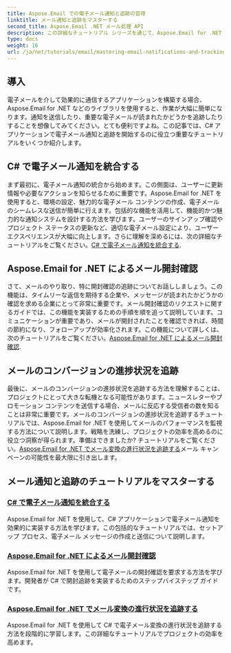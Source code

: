 ```yaml
---
title: Aspose.Email での電子メール通知と追跡の習得
linktitle: メール通知と追跡をマスターする
second_title: Aspose.Email .NET メール処理 API
description: この詳細なチュートリアル シリーズを通じて、Aspose.Email for .NET を使用して C# で電子メール通知と追跡を習得する方法を学びます。
type: docs
weight: 16
url: /ja/net/tutorials/email/mastering-email-notifications-and-tracking/
---
```

## 導入

電子メールを介して効果的に通信するアプリケーションを構築する場合、Aspose.Email for .NET などのライブラリを使用すると、作業が大幅に簡単になります。通知を送信したり、重要な電子メールが読まれたかどうかを追跡したりすることを想像してみてください。とても便利ですよね。この記事では、C# アプリケーションで電子メール通知と追跡を開始するのに役立つ重要なチュートリアルをいくつか紹介します。

## C# で電子メール通知を統合する

まず最初に、電子メール通知の統合から始めます。この側面は、ユーザーに更新情報や必要なアクションを知らせるために重要です。Aspose.Email for .NET を使用すると、環境の設定、魅力的な電子メール コンテンツの作成、電子メールのシームレスな送信が簡単に行えます。包括的な機能を活用して、機能的かつ魅力的な通知システムを設計する方法を学びます。ユーザーのサインアップ確認やプロジェクト ステータスの更新など、適切な電子メール設定により、ユーザー エクスペリエンスが大幅に向上します。さらに理解を深めるには、次の詳細なチュートリアルをご覧ください。[C# で電子メール通知を統合する](./integrate-email-notifications/).

## Aspose.Email for .NET によるメール開封確認

さて、メールのやり取り、特に開封確認の追跡についてお話ししましょう。この機能は、タイムリーな返信を期待する企業や、メッセージが読まれたかどうかの確認を求める企業にとって非常に重要です。メール開封確認のリクエストに関するガイドでは、この機能を実装するための手順を順を追って説明しています。コミュニケーションが重要であり、メールが開封されたことを確認できれば、時間の節約になり、フォローアップが効率化されます。この機能について詳しくは、次のチュートリアルをご覧ください。[Aspose.Email for .NET によるメール開封確認](./email-read-receipts/).

## メールのコンバージョンの進捗状況を追跡

最後に、メールのコンバージョンの進捗状況を追跡する方法を理解することは、プロジェクトにとって大きな転機となる可能性があります。ニュースレターやプロモーション コンテンツを送信する場合、メールに反応する受信者の数を知ることは非常に重要です。メールのコンバージョンの進捗状況を追跡するチュートリアルでは、Aspose.Email for .NET を使用してメールのパフォーマンスを監視する方法について説明します。戦略を洗練し、プロジェクトの効率を高めるのに役立つ洞察が得られます。準備はできましたか? チュートリアルをご覧ください。[Aspose.Email for .NET でメール変換の進行状況を追跡する](./track-email-conversion-progress/)メール キャンペーンの可能性を最大限に引き出します。

## メール通知と追跡のチュートリアルをマスターする
### [C# で電子メール通知を統合する](./integrate-email-notifications/)
Aspose.Email for .NET を使用して、C# アプリケーションで電子メール通知を効果的に実装する方法を学びます。この包括的なチュートリアルでは、セットアップ プロセス、電子メール メッセージの作成と送信について説明します。
### [Aspose.Email for .NET によるメール開封確認](./email-read-receipts/)
Aspose.Email for .NET を使用して電子メールの開封確認を要求する方法を学びます。開発者が C# で開封追跡を実装するためのステップバイステップ ガイドです。
### [Aspose.Email for .NET でメール変換の進行状況を追跡する](./track-email-conversion-progress/)
Aspose.Email for .NET を使用して C# で電子メール変換の進行状況を追跡する方法を段階的に学習します。この詳細なチュートリアルでプロジェクトの効率を高めます。